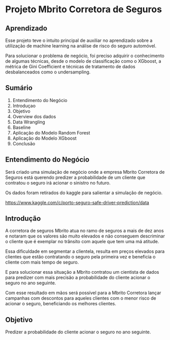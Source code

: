# Projeto Mbrito Corretora de Seguros

## Aprendizado
Esse projeto teve o intuito principal de auxiliar no aprendizado sobre a utilização de machine learning na análise de risco do seguro automóvel.

Para solucionar o problema de negócio, foi preciso adquirir o conhecimento de algumas técnicas, desde o modelo de classificação como o XGboost, a métrica de Gini Coefficient e técnicas de tratamento de dados desbalanceados como o undersampling. 

## Sumário
1. Entendimento do Negócio
2. Introduçao
3. Objetivo
4. Overview dos dados
5. Data Wrangling
6. Baseline
7. Aplicação do Modelo Random Forest
8. Aplicação do Modelo XGboost
9. Conclusão

## Entendimento do Negócio

Será criado uma simulação de negócio onde a empresa Mbrito Corretora de Seguros está querendo predizer a probabilidade de um cliente que contratou o seguro irá acionar o sinistro no futuro. 

Os dados foram retirados do kaggle para salientar a simulação de negócio.

https://www.kaggle.com/c/porto-seguro-safe-driver-prediction/data

## Introdução

A corretora de seguros Mbrito atua no ramo de seguros a mais de dez anos e notaram que os valores são muito elevados e não conseguem descriminar o cliente que é exemplar no trânsito com aquele que tem uma má atitude. 

Essa dificuldade em segmentar a clientela, resulta em preços elevados para clientes que estão contratando o seguro pela primeira vez e beneficia o cliente com mais tempo de seguro. 

E para solucionar essa situação a Mbrito contratou um cientista de dados para predizer com mais precisão a probabilidade do cliente acionar o seguro no ano seguinte. 

Com esse resultado em mãos será possível para a Mbrito Corretora lançar campanhas com descontos para aqueles clientes com o menor risco de acionar o seguro, beneficiando os melhores clientes.

## Objetivo

Predizer a probabilidade do cliente acionar o seguro no ano seguinte.
